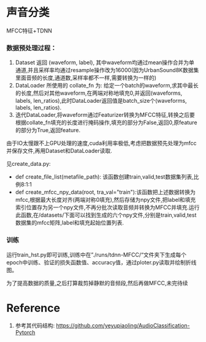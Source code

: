 # 声音分类


MFCC特征+TDNN
### 数据预处理过程：
1. Dataset 返回 (waveform, label), 其中waveform均通过mean操作合并为单通道,并且采样率均通过resample操作改为16000(因为UrbanSound8K数据集里面音频的长度,通道数,采样率都不一样,需要转换为一样的)
2. DataLoader 所使用的 collate_fn 为: 给定一个batch的waveform,求其中最长的长度,然后对其他waveform,在两端对称地填充0,并返回(waveforms, labels, len_ratios),此时DataLoader返回值是batch_size个(waveforms, labels, len_ratios).
3. 迭代DataLoader,将waveform通过Featurizer转换为MFCC特征,转换之后要根据collate_fn填充的长度进行掩码操作,填充的部分为False,返回0,原feature的部分为True,返回feature.

由于IO太慢跟不上GPU处理的速度,cuda利用率极低,考虑把数据预先处理为mfcc并保存文件,再用Dataset和DataLoader读取.

见create_data.py: 
- def create_file_list(metafile_path): 该函数创建train,valid,test数据集列表,比例8:1:1
- def create_mfcc_npy_data(root, tra_val="train"):该函数把上述数据转换为mfcc,根据最大长度对齐(两端对称0填充),然后存储为npy文件,把label和填充索引位置存为另一个npy文件,不再分批次读取音频并转换为MFCC并填充.运行此函数,在/datasets/下面可以找到生成的六个npy文件,分别是train,valid,test数据集的mfcc矩阵,label和填充起始位置列表.

### 训练

运行train_hst.py即可训练,训练中在”./runs/tdnn-MFCC/“文件夹下生成每个epoch中训练、验证的损失函数值、accuracy值，通过ploter.py读取并绘制折线图。

为了提高数据的质量,之后打算裁剪掉静默的音频段,然后再做MFCC,未完待续

# Reference
1. 参考其代码结构: https://github.com/yeyupiaoling/AudioClassification-Pytorch